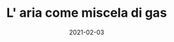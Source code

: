 ---
categories: scienze-naturali
date: '2021-02-03'
description: Lavosier definisce con il nome Ossigeno l' aria attiva che genera acidi
  nei processi di combustione e calcinazione.
externalUrl: https://bortox.it/Compiti-scolastici/appunti/2021/02/03/Conclusioni-Lavoisier-Ossigeno.html
lss: nascita-della-chimica-moderna
tags: gas miscela aria ossigeno generatore acidi
title: L' aria come miscela di gas
type: redirect
target: https://bortox.it/Compiti-scolastici/appunti/2021/02/03/Conclusioni-Lavoisier-Ossigeno.html
---